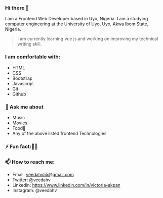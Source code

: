 ### Hi there 👋

<!--
**veedahv/veedahv** is a ✨ _special_ ✨ repository because its `README.md` (this file) appears on your GitHub profile.

Here are some ideas to get you started:

- 🔭 I’m currently working on ...
- 🌱 I’m currently learning ...
- 👯 I’m looking to collaborate on ...
- 🤔 I’m looking for help with ...
- 💬 Ask me about ...
- 📫 How to reach me: ...
- 😄 Pronouns: ...
- ⚡ Fun fact: ...
-->
<!-- Hi there 👋 -->
I am a Frontend Web Developer based in Uyo, Nigeria. I am a studying computer engineering at the University of Uyo, Uyo, Akwa Ibom State, Nigeria. 
>I am currently learning vue js and working on improving my technical writing skill.


### I am comfortable with:

- HTML
- CSS 
- Bootstrap 
- Javascript 
- Git
- Github


### 💬 Ask me about
- Music
- Movies
- Food🤭 
- Any of the above listed frontend Technologies


### ⚡ Fun fact:🙂🙂


### 📫 How to reach me:
- Email: veedahv55@gmail.com 
- Twitter: @veedahv
- Linkedin: https://www.linkedin.com/in/victoria-akpan
- Instagram: @veedahv
